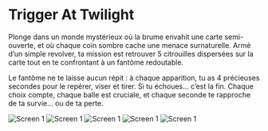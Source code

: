 # Trigger At Twilight

Plonge dans un monde mystérieux où la brume envahit une carte semi-ouverte, et où chaque coin sombre cache une menace surnaturelle. Armé d’un simple revolver, ta mission est retrouver 5 citrouilles dispersées sur la carte tout en te confrontant à un fantôme redoutable.   

Le fantôme ne te laisse aucun répit : à chaque apparition, tu as 4 précieuses secondes pour le repérer, viser et tirer. Si tu échoues... c’est la fin. Chaque choix compte, chaque balle est cruciale, et chaque seconde te rapproche de ta survie… ou de ta perte.   

![Screen 1](./Screenshots/TAT1.PNG)
![Screen 1](./Screenshots/TAT2.PNG)
![Screen 1](./Screenshots/TAT3.PNG)
![Screen 1](./Screenshots/TAT4.PNG)
![Screen 1](./Screenshots/TAT5.PNG)
